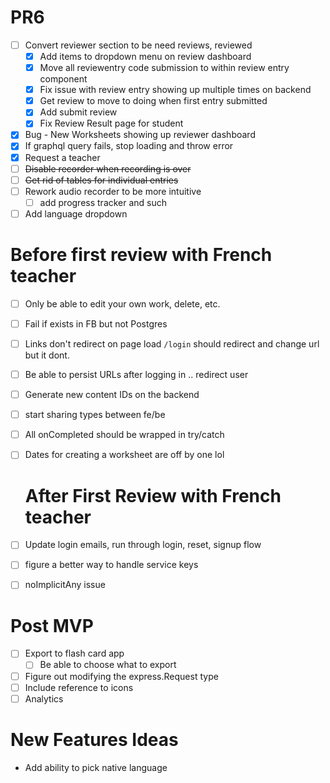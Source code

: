 # PR6

- [ ] Convert reviewer section to be need reviews, reviewed
    - [x] Add items to dropdown menu on review dashboard
    - [x] Move all reviewentry code submission to within review entry component
    - [x] Fix issue with review entry showing up multiple times on backend
    - [x] Get review to move to doing when first entry submitted
    - [x] Add submit review
    - [x] Fix Review Result page for student
- [x] Bug - New Worksheets showing up reviewer dashboard
- [x] If graphql query fails, stop loading and throw error
- [x] Request a teacher
- [ ] ~~Disable recorder when recording is over~~
- [ ] ~~Get rid of tables for individual entries~~
- [ ] Rework audio recorder to be more intuitive
    - [ ] add progress tracker and such
- [ ] Add language dropdown

# Before first review with French teacher
- [ ] Only be able to edit your own work, delete, etc.
- [ ] Fail if exists in FB but not Postgres
- [ ] Links don't redirect on page load `/login` should redirect and change url but it dont.
- [ ] Be able to persist URLs after logging in .. redirect user
- [ ] Generate new content IDs on the backend
- [ ] start sharing types between fe/be
- [ ] All onCompleted should be wrapped in try/catch
- [ ] Dates for creating a worksheet are off by one lol
  # After First Review with French teacher

- [ ] Update login emails, run through login, reset, signup flow
- [ ] figure a better way to handle service keys
- [ ] noImplicitAny issue
# Post MVP
- [ ] Export to flash card app
    - [ ] Be able to choose what to export
- [ ] Figure out modifying the express.Request type
- [ ] Include reference to icons
- [ ] Analytics
# New Features Ideas

- Add ability to pick native language
